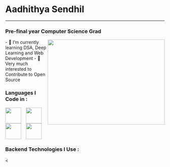 #  Aadhithya Sendhil
---
### Pre-final year Computer Science Grad
<img align="right" width='370' height='270' src='https://media1.tenor.com/m/41I-iMyClCgAAAAd/programmer-programming.gif'>
- 🌱 I’m currently learning DSA, Deep Learning and Web Development
- 👯 Very much interested to Contribute to Open Source

### Languages I Code in : 
<img src="https://cdn-icons-png.flaticon.com/512/5968/5968350.png" width="50px" height="50px" style="padding-right: 15px;"><img src="https://cdn-icons-png.flaticon.com/512/226/226777.png" width="50px" height="50px" style="padding-right: 15px;"><img src="https://www.interviewbit.com/blog/wp-content/uploads/2021/09/C-2.png" width="50px" height="50px" style="padding-right: 15px;"><img src="https://upload.wikimedia.org/wikipedia/commons/thumb/b/bd/Logo_C_sharp.svg/910px-Logo_C_sharp.svg.png" width="50px" height="50px">



### Backend Technologies I Use :

<
<!--
**PazhayaSoru/PazhayaSoru** is a ✨ _special_ ✨ repository because its `README.md` (this file) appears on your GitHub profile.

Here are some ideas to get you started:

- 🔭 I’m currently working on ...
- 🌱 I’m currently learning ...
- 👯 I’m looking to collaborate on ...
- 🤔 I’m looking for help with ...
- 💬 Ask me about ...
- 📫 How to reach me: ...
- 😄 Pronouns: ...
- ⚡ Fun fact: ...
-->
